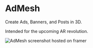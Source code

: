 # AdMesh

Create Ads, Banners, and Posts in 3D.

Intended for the upcoming AR revolution.

![AdMesh screenshot hosted on framer](https://framerusercontent.com/images/t5CSF6cGcjn5tYtmHFIJCjmucO8.png)
